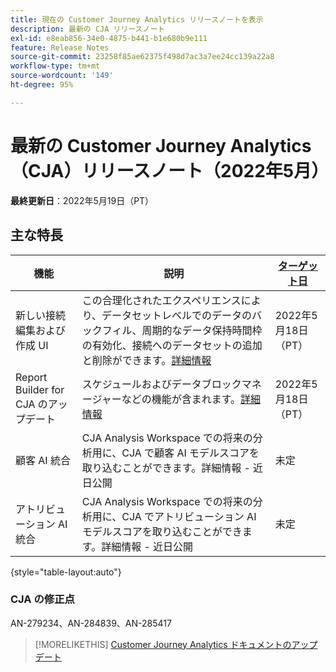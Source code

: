 ```yaml
---
title: 現在の Customer Journey Analytics リリースノートを表示
description: 最新の CJA リリースノート
exl-id: e8eab856-34e0-4875-b441-b1e680b9e111
feature: Release Notes
source-git-commit: 23258f85ae62375f498d7ac3a7ee24cc139a22a8
workflow-type: tm+mt
source-wordcount: '149'
ht-degree: 95%

---
```


# 最新の Customer Journey Analytics（CJA）リリースノート（2022年5月）

**最終更新日**：2022年5月19日（PT）

## 主な特長

| 機能 | 説明 | [ターゲット日](/help/release-notes/releases.md) |
| ----------- | ---------- | ----- |
| 新しい接続編集および作成 UI | この合理化されたエクスペリエンスにより、データセットレベルでのデータのバックフィル、周期的なデータ保持時間枠の有効化、接続へのデータセットの追加と削除ができます。[詳細情報](/help/connections/create-connection.md) | 2022年5月18日（PT） |
| Report Builder for CJA のアップデート | スケジュールおよびデータブロックマネージャーなどの機能が含まれます。[詳細情報](https://experienceleague.adobe.com/docs/analytics-platform/using/cja-reportbuilder/manage-reportbuilder.html) | 2022年5月18日（PT） |
| 顧客 AI 統合 | CJA Analysis Workspace での将来の分析用に、CJA で顧客 AI モデルスコアを取り込むことができます。詳細情報 - 近日公開 | 未定 |
| アトリビューション AI 統合 | CJA Analysis Workspace での将来の分析用に、CJA でアトリビューション AI モデルスコアを取り込むことができます。詳細情報 - 近日公開 | 未定 |

{style=&quot;table-layout:auto&quot;}

### CJA の修正点

AN-279234、AN-284839、AN-285417

>[!MORELIKETHIS]
>[Customer Journey Analytics ドキュメントのアップデート](/help/release-notes/doc-changes.md)
